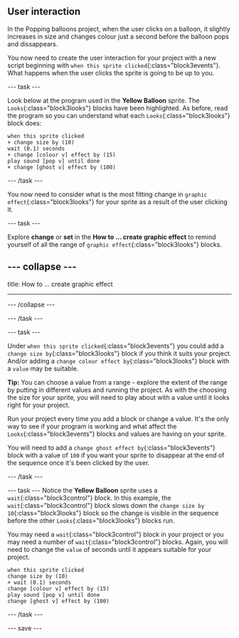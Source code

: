 ## User interaction

In the Popping balloons project, when the user clicks on a balloon, it slightly increases in size and changes colour just a second before the balloon pops and dissappears.

You now need to create the user interaction for your project with a new script beginning with `when this sprite clicked`{:class="block3events"}. What happens when the user clicks the sprite is going to be up to you. 

--- task ---

Look below at the program used in the **Yellow Balloon** sprite. The `Looks`{:class="block3looks"} blocks have been highlighted. As before, read the program so you can understand what each `Looks`{:class="block3looks"} block does:

```blocks3
when this sprite clicked
+ change size by (10)
wait (0.1) seconds
+ change [colour v] effect by (15)
play sound [pop v] until done
+ change [ghost v] effect by (100)
```

--- /task ---

You now need to consider what is the most fitting change in `graphic effect`{:class="block3looks"} for your sprite as a result of the user clicking it. 

--- task ---

Explore **change** or **set** in the **How to ... create graphic effect** to remind yourself of all the range of `graphic effect`{:class="block3looks"} blocks.

--- collapse ---
---

title: How to ... create graphic effect

---
--- /collapse ---

--- /task ---

--- task ---

Under `when this sprite clicked`{:class="block3events"} you could add a `change size by`{:class="block3looks"} block if you think it suits your project. And/or adding a `change colour effect by`{:class="block3looks"} block with a `value` may be suitable. 

**Tip:** You can choose a value from a range -  explore the extent of the range by putting in different values and running the project. As with the choosing the size for your sprite, you will need to play about with a value until it looks right for your project.

Run your project every time you add a block or change a value. It's the only way to see if your program is working and what affect the `Looks`{:class="block3events"} blocks and values are having on your sprite.

You will need to add a `change ghost effect by`{:class="block3events"} block with a value of `100` if you want your sprite to disappear at the end of the sequence once it's been clicked by the user.

--- /task ---

--- task ---
Notice the **Yellow Balloon** sprite uses a `wait`{:class="block3control"} block. In this example, the `wait`{:class="block3control"} block slows down the `change size by 10`{:class="block3looks"} block so the change is visible in the sequence before the other `Looks`{:class="block3looks"} blocks run.

You may need a `wait`{:class="block3control"} block in your project or you may need a number of `wait`{:class="block3control"} blocks. Again, you will need to change the `value` of seconds until it appears suitable for your project.

```blocks3
when this sprite clicked
change size by (10)
+ wait (0.1) seconds
change [colour v] effect by (15)
play sound [pop v] until done
change [ghost v] effect by (100)
```
--- /task ---

--- save ---
